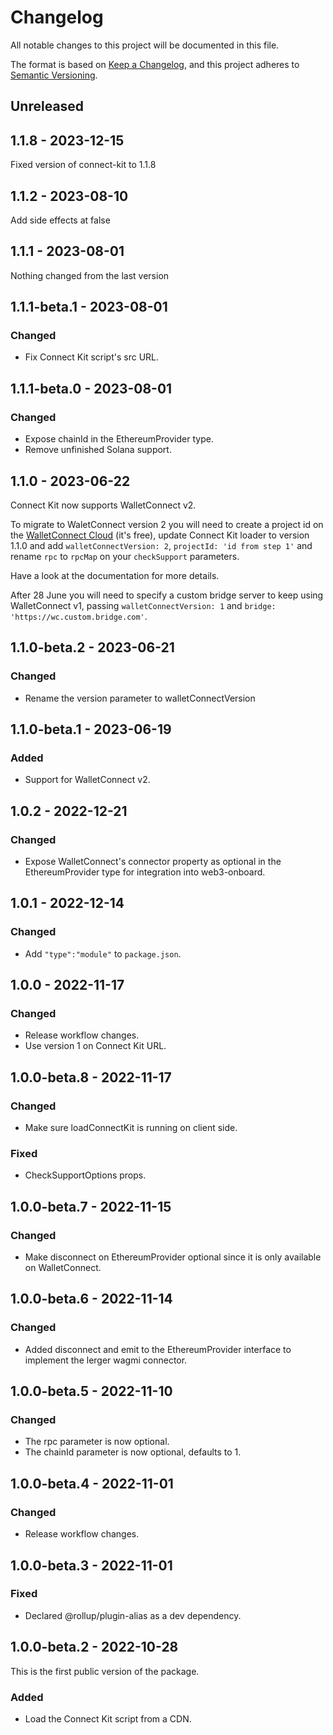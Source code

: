 # Changelog

All notable changes to this project will be documented in this file.

The format is based on [Keep a Changelog](https://keepachangelog.com/en/1.0.0/),
and this project adheres to [Semantic Versioning](https://semver.org/spec/v2.0.0.html).

## Unreleased

## 1.1.8 - 2023-12-15

Fixed version of connect-kit to 1.1.8

## 1.1.2 - 2023-08-10

Add side effects at false

## 1.1.1 - 2023-08-01

Nothing changed from the last version

## 1.1.1-beta.1 - 2023-08-01

### Changed

- Fix Connect Kit script's src URL.

## 1.1.1-beta.0 - 2023-08-01

### Changed

- Expose chainId in the EthereumProvider type.
- Remove unfinished Solana support.

## 1.1.0 - 2023-06-22

Connect Kit now supports WalletConnect v2.

To migrate to WaletConnect version 2 you will need to create a project id on the
[WalletConnect Cloud](https://cloud.walletconnect.com/) (it's free), update
Connect Kit loader to version 1.1.0 and add `walletConnectVersion: 2`,
`projectId: 'id from step 1'` and rename `rpc` to `rpcMap` on your
`checkSupport` parameters.

Have a look at the documentation for more details.

After 28 June you will need to specify a custom bridge server to
keep using WalletConnect v1, passing `walletConnectVersion: 1` and
`bridge: 'https://wc.custom.bridge.com'`.

## 1.1.0-beta.2 - 2023-06-21

### Changed

- Rename the version parameter to walletConnectVersion

## 1.1.0-beta.1 - 2023-06-19

### Added

- Support for WalletConnect v2.

## 1.0.2 - 2022-12-21

### Changed

- Expose WalletConnect's connector property as optional in the
  EthereumProvider type for integration into web3-onboard.

## 1.0.1 - 2022-12-14

### Changed

- Add `"type":"module"` to `package.json`.

## 1.0.0 - 2022-11-17

### Changed

- Release workflow changes.
- Use version 1 on Connect Kit URL.

## 1.0.0-beta.8 - 2022-11-17

### Changed

- Make sure loadConnectKit is running on client side.

### Fixed

- CheckSupportOptions props.

## 1.0.0-beta.7 - 2022-11-15

### Changed

- Make disconnect on EthereumProvider optional since it is only available on
  WalletConnect.

## 1.0.0-beta.6 - 2022-11-14

### Changed

- Added disconnect and emit to the EthereumProvider interface to implement
  the lerger wagmi connector.

## 1.0.0-beta.5 - 2022-11-10

### Changed

- The rpc parameter is now optional.
- The chainId parameter is now optional, defaults to 1.

## 1.0.0-beta.4 - 2022-11-01

### Changed

- Release workflow changes.

## 1.0.0-beta.3 - 2022-11-01

### Fixed

- Declared @rollup/plugin-alias as a dev dependency.

## 1.0.0-beta.2 - 2022-10-28

This is the first public version of the package.

### Added

- Load the Connect Kit script from a CDN.
